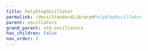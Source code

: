 ```yaml
---
title: PolyblepOscillator
permalink: /docs/StandardLibrary#PolyblepOscillator
parent: oscillators
grand_parent: std.oscillators
has_children: False
nav_order: 2
---
```

